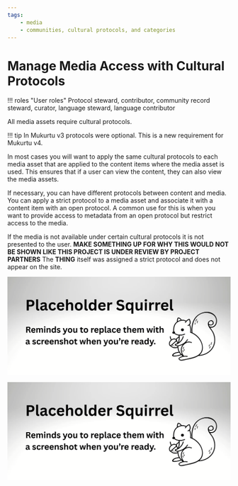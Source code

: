 ```yaml
---
tags:
    - media
    - communities, cultural protocols, and categories
---
```

# Manage Media Access with Cultural Protocols

!!! roles "User roles"
    Protocol steward, contributor, community record steward, curator, language steward, language contributor 

All media assets require cultural protocols. 

!!! tip 
    In Mukurtu v3 protocols were optional. This is a new requirement for Mukurtu v4.

In most cases you will want to apply the same cultural protocols to each media asset that are applied to the content items where the media asset is used. This ensures that if a user can view the content, they can also view the media assets.

If necessary, you can have different protocols between content and media. You can apply a strict protocol to a media asset and associate it with a content item with an open protocol. A common use for this is when you want to provide access to metadata from an open protocol but restrict access to the media. 

If the media is not available under certain cultural protocols it is not presented to the user. 
**MAKE SOMETHING UP FOR WHY THIS WOULD NOT BE SHOWN LIKE THIS PROJECT IS UNDER REVIEW BY PROJECT PARTNERS** The **THING** itself was assigned a strict protocol and does not appear on the site.

![Screenshot of the menu view of a digital heritage item with an open protocol featuring a media asset with a strict cultural protocol.](../_embeds/placeholderscreenshot.png)

![Screenshot of the page view of a digital heritage item with an open protocol featuring a media asset with a strict cultural protocol](../_embeds/placeholderscreenshot.png)



